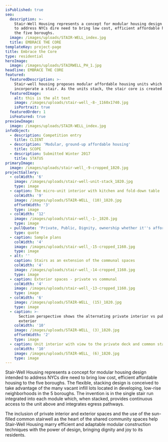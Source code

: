 ```yaml
---
isPublished: true
seo:
  description: >-
    Stair-Well Housing represents a concept for modular housing design intended
    to address NYCs dire need to bring low cost, efficient affordable housing to
    the five boroughs.
  image: /images/uploads/STAIR-WELL_index.jpg
  title: EMBRACE THE CORE
templateKey: project-page
title: Embrace the Core
type: residential
heroImage:
  image: /images/uploads/STAIRWELL_PH_1.jpg
headline: EMBRACE THE CORE
featured:
  featuredDescription: >-
    Stair-well housing proposes modular affordable housing units which
    incorporate a stair. As the units stack, the stair core is created.
  featuredImage:
    alt: this is the alt text
    image: /images/uploads/stair-well_-8-_1160x1740.jpg
    isPortrait: true
  featuredOrder: 1
  isFeatured: true
previewImage:
  image: /images/uploads/STAIR-WELL_index.jpg
infoObject:
  - description: Competition entry
    title: CLIENT
  - description: 'Modular, ground-up affordable housing'
    title: SCOPE
  - description: Submitted Winter 2017
    title: STATUS
primaryImage:
  image: /images/uploads/stair-well_-9-cropped_1820.jpg
projectGallery:
  - colWidth: '6'
    image: /images/uploads/stair-well-unit-stack_1820.jpg
    type: image
  - caption: The micro-unit interior with kitchen and fold-down table
    colWidth: '9'
    image: /images/uploads/STAIR-WELL_ (10)_1820.jpg
    offsetWidth: '3'
    type: image
  - colWidth: '12'
    image: /images/uploads/stair-well_-1-_1820.jpg
    type: image
  - pullQuote: 'Private, Public, Dignity, ownership whether it''s affordable or not'
    type: quote
  - caption: Sample plans
    colWidth: '4'
    image: /images/uploads/stair-well_-15-cropped_1160.jpg
    type: image
  - alt: ''
    caption: Stairs as an extension of the communal spaces
    colWidth: '4'
    image: /images/uploads/stair-well_-14-cropped_1160.jpg
    type: image
  - caption: Exterior spaces - private vs communal
    colWidth: '4'
    image: /images/uploads/stair-well_-13-cropped_1160.jpg
    type: image
  - colWidth: '6'
    image: /images/uploads/STAIR-WELL_ (15)_1820.jpg
    type: image
  - caption: >-
      Section perspective shows the alternating private interior vs public
      exterior
    colWidth: '10'
    image: /images/uploads/STAIR-WELL_ (3)_1820.jpg
    offsetWidth: '2'
    type: image
  - caption: Unit interior with view to the private deck and common stair
    colWidth: '10'
    image: /images/uploads/STAIR-WELL_ (6)_1820.jpg
    type: image
---
```

Stair-Well Housing represents a concept for modular housing
 design intended to address NYCs dire need to bring low
 cost, efficient affordable housing to the five boroughs. The
 flexible, stacking design is conceived to take advantage of
 the many vacant infill lots located in developing, low-rise
 neighborhoods in the 5 boroughs. The invention is in the
 single stair run integrated into each module which, when
 stacked, provides continuous access to the unit above and
 integrates egress pathways.

The inclusion of private interior and exterior spaces
 and the use of the sun-filled common stairwell as the
 heart of the shared community spaces help Stair-Well Housing
 marry efficient and adaptable modular construction techniques
 with the power of design, bringing dignity and joy to
 its residents.
